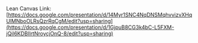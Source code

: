 
Lean Canvas Link: [https://docs.google.com/presentation/d/14Myr1SNC4NqDNSMqhvvizvXHqUlMNboOLRsQzrRqCgM/edit?usp=sharing](https://docs.google.com/presentation/d/1GjpuB8CG3k4bC-L5FXM-jQil6KDBIlrtNroycjOnQ-8/edit?usp=sharing)

